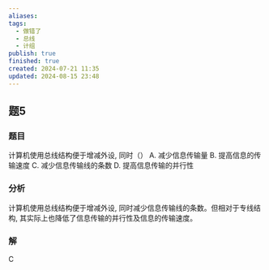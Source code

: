 ```yaml
---
aliases: 
tags:
  - 做错了
  - 总线
  - 计组
publish: true
finished: true
created: 2024-07-21 11:35
updated: 2024-08-15 23:48
---
```


## 题5
### 题目
计算机使用总线结构便于增减外设, 同时（）
A. 减少信息传输量 
B. 提高信息的传输速度
C. 减少信息传输线的条数 
D. 提高信息传输的并行性
### 分析
计算机使用总线结构便于增减外设, 同时减少信息传输线的条数。但相对于专线结构, 其实际上也降低了信息传输的并行性及信息的传输速度。
### 解
C